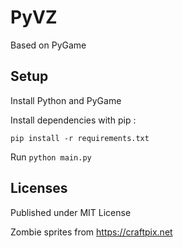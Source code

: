 PyVZ
====

Based on PyGame

## Setup

Install Python and PyGame

Install dependencies with pip :


```
pip install -r requirements.txt
```

Run `python main.py`

## Licenses

Published under MIT License

Zombie sprites from https://craftpix.net